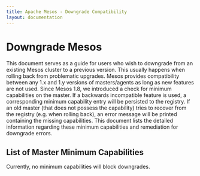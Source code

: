 ```yaml
---
title: Apache Mesos - Downgrade Compatibility
layout: documentation
---
```


# Downgrade Mesos

This document serves as a guide for users who wish to downgrade from an
existing Mesos cluster to a previous version. This usually happens when
rolling back from problematic upgrades. Mesos provides compatibility
between any 1.x and 1.y versions of masters/agents as long as new features
are not used. Since Mesos 1.8, we introduced a check for minimum capabilities
on the master. If a backwards incompatible feature is used, a corresponding
minimum capability entry will be persisted to the registry. If an old master
(that does not possess the capability) tries to recover from the registry
(e.g. when rolling back), an error message will be printed containing the
missing capabilities. This document lists the detailed information regarding
these minimum capabilities and remediation for downgrade errors.


## List of Master Minimum Capabilities

Currently, no minimum capabilities will block downgrades.
